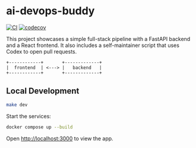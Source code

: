 # ai-devops-buddy

[![CI](https://github.com/your-org/ai-devops-buddy/actions/workflows/ci.yml/badge.svg)](https://github.com/your-org/ai-devops-buddy/actions/workflows/ci.yml)
[![codecov](https://codecov.io/gh/your-org/ai-devops-buddy/branch/main/graph/badge.svg)](https://codecov.io/gh/your-org/ai-devops-buddy)

This project showcases a simple full-stack pipeline with a FastAPI backend and a React frontend. It also includes a self-maintainer script that uses Codex to open pull requests.

```
+------------+       +-------------+
|  frontend  | <---> |   backend   |
+------------+       +-------------+
```

## Local Development

```bash
make dev
```

Start the services:

```bash
docker compose up --build
```

Open <http://localhost:3000> to view the app.
